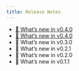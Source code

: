 ```yaml
---
title: Release Notes
---
```


- [🎊 What’s new in v0.4.0](./release-notes/release-notes-v0_4_0.md)
- [🎊 What’s new in v0.4.0](./docs/about/release-notes/release-notes-v0_4_0.md)
- 🎊 What’s new in v0.3.0
- 🎊 What’s new in v0.2.1
- 🎊 What’s new in v0.2.0
- 🎊 What’s new in v0.1.1
